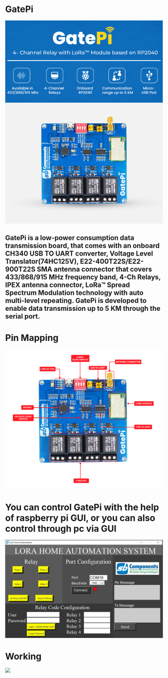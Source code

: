 # GatePi
<img src= "https://github.com/sbcshop/GatePi/blob/main/images/img4.png" />

## GatePi is a low-power consumption data transmission board, that comes with an onboard CH340 USB TO UART converter, Voltage Level Translator(74HC125V), E22-400T22S/E22-900T22S SMA antenna connector that covers 433/868/915 MHz frequency band, 4-Ch Relays, IPEX antenna connector, LoRa™ Spread Spectrum Modulation technology with auto multi-level repeating. GatePi is developed to enable data transmission up to 5 KM through the serial port.

# Pin Mapping
<img src= "https://github.com/sbcshop/GatePi/blob/main/images/img1.png" />

# You can control GatePi with the help of raspberry pi GUI, or you can also control through pc via GUI
 <img src="https://github.com/sbcshop/GatePi/blob/main/images/img7.JPG" />
 
# Working
<img src="https://github.com/sbcshop/GatePi/blob/main/images/giff.gif" />


